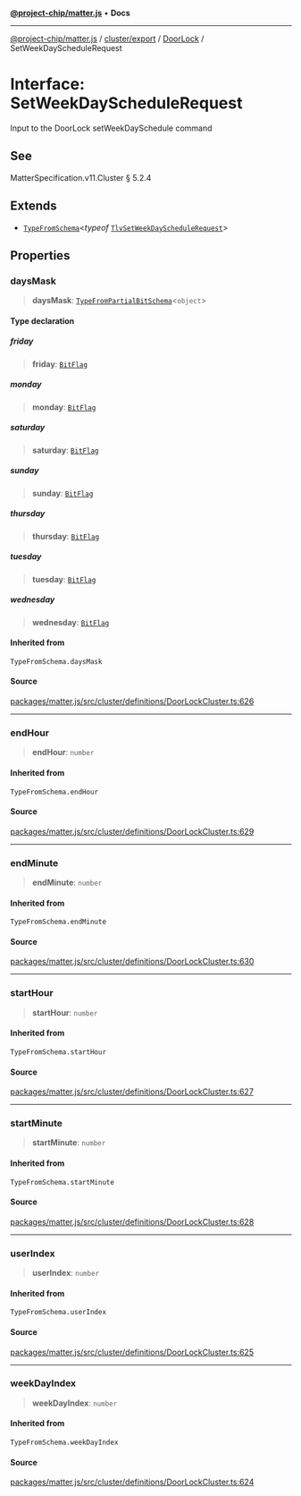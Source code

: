 [**@project-chip/matter.js**](../../../../../README.md) • **Docs**

***

[@project-chip/matter.js](../../../../../modules.md) / [cluster/export](../../../README.md) / [DoorLock](../README.md) / SetWeekDayScheduleRequest

# Interface: SetWeekDayScheduleRequest

Input to the DoorLock setWeekDaySchedule command

## See

MatterSpecification.v11.Cluster § 5.2.4

## Extends

- [`TypeFromSchema`](../../../../../tlv/export/README.md#typefromschemas)\<*typeof* [`TlvSetWeekDayScheduleRequest`](../README.md#tlvsetweekdayschedulerequest)\>

## Properties

### daysMask

> **daysMask**: [`TypeFromPartialBitSchema`](../../../../../schema/export/README.md#typefrompartialbitschemat)\<`object`\>

#### Type declaration

##### friday

> **friday**: [`BitFlag`](../../../../../schema/export/README.md#bitflag)

##### monday

> **monday**: [`BitFlag`](../../../../../schema/export/README.md#bitflag)

##### saturday

> **saturday**: [`BitFlag`](../../../../../schema/export/README.md#bitflag)

##### sunday

> **sunday**: [`BitFlag`](../../../../../schema/export/README.md#bitflag)

##### thursday

> **thursday**: [`BitFlag`](../../../../../schema/export/README.md#bitflag)

##### tuesday

> **tuesday**: [`BitFlag`](../../../../../schema/export/README.md#bitflag)

##### wednesday

> **wednesday**: [`BitFlag`](../../../../../schema/export/README.md#bitflag)

#### Inherited from

`TypeFromSchema.daysMask`

#### Source

[packages/matter.js/src/cluster/definitions/DoorLockCluster.ts:626](https://github.com/project-chip/matter.js/blob/7a8cbb56b87d4ccf34bec5a9a95ab40a1711324f/packages/matter.js/src/cluster/definitions/DoorLockCluster.ts#L626)

***

### endHour

> **endHour**: `number`

#### Inherited from

`TypeFromSchema.endHour`

#### Source

[packages/matter.js/src/cluster/definitions/DoorLockCluster.ts:629](https://github.com/project-chip/matter.js/blob/7a8cbb56b87d4ccf34bec5a9a95ab40a1711324f/packages/matter.js/src/cluster/definitions/DoorLockCluster.ts#L629)

***

### endMinute

> **endMinute**: `number`

#### Inherited from

`TypeFromSchema.endMinute`

#### Source

[packages/matter.js/src/cluster/definitions/DoorLockCluster.ts:630](https://github.com/project-chip/matter.js/blob/7a8cbb56b87d4ccf34bec5a9a95ab40a1711324f/packages/matter.js/src/cluster/definitions/DoorLockCluster.ts#L630)

***

### startHour

> **startHour**: `number`

#### Inherited from

`TypeFromSchema.startHour`

#### Source

[packages/matter.js/src/cluster/definitions/DoorLockCluster.ts:627](https://github.com/project-chip/matter.js/blob/7a8cbb56b87d4ccf34bec5a9a95ab40a1711324f/packages/matter.js/src/cluster/definitions/DoorLockCluster.ts#L627)

***

### startMinute

> **startMinute**: `number`

#### Inherited from

`TypeFromSchema.startMinute`

#### Source

[packages/matter.js/src/cluster/definitions/DoorLockCluster.ts:628](https://github.com/project-chip/matter.js/blob/7a8cbb56b87d4ccf34bec5a9a95ab40a1711324f/packages/matter.js/src/cluster/definitions/DoorLockCluster.ts#L628)

***

### userIndex

> **userIndex**: `number`

#### Inherited from

`TypeFromSchema.userIndex`

#### Source

[packages/matter.js/src/cluster/definitions/DoorLockCluster.ts:625](https://github.com/project-chip/matter.js/blob/7a8cbb56b87d4ccf34bec5a9a95ab40a1711324f/packages/matter.js/src/cluster/definitions/DoorLockCluster.ts#L625)

***

### weekDayIndex

> **weekDayIndex**: `number`

#### Inherited from

`TypeFromSchema.weekDayIndex`

#### Source

[packages/matter.js/src/cluster/definitions/DoorLockCluster.ts:624](https://github.com/project-chip/matter.js/blob/7a8cbb56b87d4ccf34bec5a9a95ab40a1711324f/packages/matter.js/src/cluster/definitions/DoorLockCluster.ts#L624)
